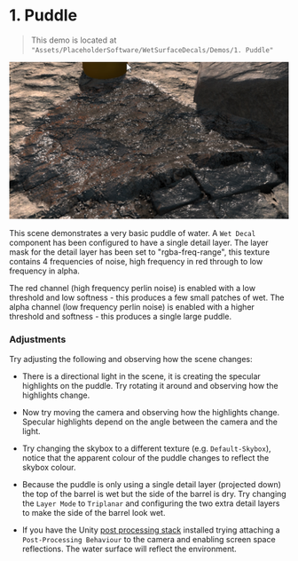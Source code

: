 # 1. Puddle

> This demo is located at `"Assets/PlaceholderSoftware/WetSurfaceDecals/Demos/1. Puddle"`

![Demo Scene 1](../images/DemoScene1Puddle.png)

This scene demonstrates a very basic puddle of water. A `Wet Decal` component has been configured to have a single detail layer. The layer mask for the detail layer has been set to "rgba-freq-range", this texture contains 4 frequencies of noise, high frequency in red through to low frequency in alpha.

The red channel (high frequency perlin noise) is enabled with a low threshold and low softness - this produces a few small patches of wet. The alpha channel (low frequency perlin noise) is enabled with a higher threshold and softness - this produces a single large puddle.

### Adjustments

Try adjusting the following and observing how the scene changes:

 - There is a directional light in the scene, it is creating the specular highlights on the puddle. Try rotating it around and observing how the highlights change.

 - Now try moving the camera and observing how the highlights change. Specular highlights depend on the angle between the camera and the light.

 - Try changing the skybox to a different texture (e.g. `Default-Skybox`), notice that the apparent colour of the puddle changes to reflect the skybox colour.

 - Because the puddle is only using a single detail layer (projected down) the top of the barrel is wet but the side of the barrel is dry. Try changing the `Layer Mode` to `Triplanar` and configuring the two extra detail layers to make the side of the barrel look wet.

 - If you have the Unity [post processing stack](https://docs.unity3d.com/Manual/PostProcessing-Stack.html) installed trying attaching a `Post-Processing Behaviour` to the camera and enabling screen space reflections. The water surface will reflect the environment.